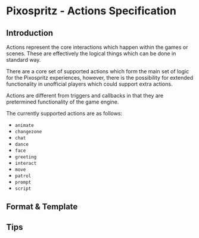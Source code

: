 # Pixospritz - Actions Specification

## Introduction
Actions represent the core interactions which happen within the games or scenes. These are effectively the logical things which can be done in standard way.

There are a core set of supported actions which form the main set of logic for the Pixospritz experiences, however, there is the possibility for extended functionality in unofficial players which could support extra actions.

Actions are different from triggers and callbacks in that they are pretermined functionality of the game engine.

The currently supported actions are as follows:

- `animate`
- `changezone`
- `chat`
- `dance`
- `face`
- `greeting`
- `interact`
- `move`
- `patrol`
- `prompt`
- `script`

## Format & Template

## Tips